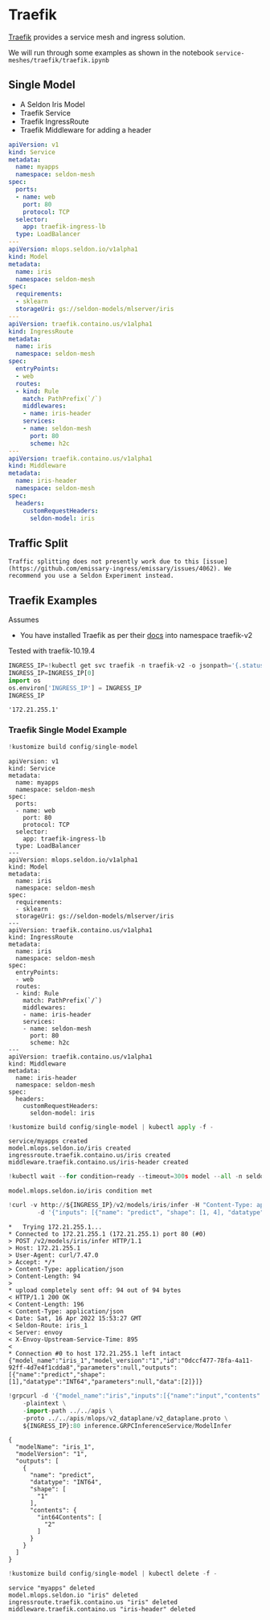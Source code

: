 # Traefik

[Traefik](https://doc.traefik.io/) provides a service mesh and ingress solution.

We will run through some examples as shown in the notebook `service-meshes/traefik/traefik.ipynb`

## Single Model

 * A Seldon Iris Model
 * Traefik Service
 * Traefik IngressRoute
 * Traefik Middleware for adding a header

```yaml
apiVersion: v1
kind: Service
metadata:
  name: myapps
  namespace: seldon-mesh
spec:
  ports:
  - name: web
    port: 80
    protocol: TCP
  selector:
    app: traefik-ingress-lb
  type: LoadBalancer
---
apiVersion: mlops.seldon.io/v1alpha1
kind: Model
metadata:
  name: iris
  namespace: seldon-mesh
spec:
  requirements:
  - sklearn
  storageUri: gs://seldon-models/mlserver/iris
---
apiVersion: traefik.containo.us/v1alpha1
kind: IngressRoute
metadata:
  name: iris
  namespace: seldon-mesh
spec:
  entryPoints:
  - web
  routes:
  - kind: Rule
    match: PathPrefix(`/`)
    middlewares:
    - name: iris-header
    services:
    - name: seldon-mesh
      port: 80
      scheme: h2c
---
apiVersion: traefik.containo.us/v1alpha1
kind: Middleware
metadata:
  name: iris-header
  namespace: seldon-mesh
spec:
  headers:
    customRequestHeaders:
      seldon-model: iris
```

## Traffic Split

```{warning}
Traffic splitting does not presently work due to this [issue](https://github.com/emissary-ingress/emissary/issues/4062). We recommend you use a Seldon Experiment instead.
```

## Traefik Examples

Assumes

 * You have installed Traefik as per their [docs](https://doc.traefik.io/traefik/getting-started/install-traefik/#use-the-helm-chart) into namespace traefik-v2
 
 Tested with traefik-10.19.4



```python
INGRESS_IP=!kubectl get svc traefik -n traefik-v2 -o jsonpath='{.status.loadBalancer.ingress[0].ip}'
INGRESS_IP=INGRESS_IP[0]
import os
os.environ['INGRESS_IP'] = INGRESS_IP
INGRESS_IP
```




    '172.21.255.1'



### Traefik Single Model Example


```python
!kustomize build config/single-model
```

    apiVersion: v1
    kind: Service
    metadata:
      name: myapps
      namespace: seldon-mesh
    spec:
      ports:
      - name: web
        port: 80
        protocol: TCP
      selector:
        app: traefik-ingress-lb
      type: LoadBalancer
    ---
    apiVersion: mlops.seldon.io/v1alpha1
    kind: Model
    metadata:
      name: iris
      namespace: seldon-mesh
    spec:
      requirements:
      - sklearn
      storageUri: gs://seldon-models/mlserver/iris
    ---
    apiVersion: traefik.containo.us/v1alpha1
    kind: IngressRoute
    metadata:
      name: iris
      namespace: seldon-mesh
    spec:
      entryPoints:
      - web
      routes:
      - kind: Rule
        match: PathPrefix(`/`)
        middlewares:
        - name: iris-header
        services:
        - name: seldon-mesh
          port: 80
          scheme: h2c
    ---
    apiVersion: traefik.containo.us/v1alpha1
    kind: Middleware
    metadata:
      name: iris-header
      namespace: seldon-mesh
    spec:
      headers:
        customRequestHeaders:
          seldon-model: iris



```python
!kustomize build config/single-model | kubectl apply -f -
```

    service/myapps created
    model.mlops.seldon.io/iris created
    ingressroute.traefik.containo.us/iris created
    middleware.traefik.containo.us/iris-header created



```python
!kubectl wait --for condition=ready --timeout=300s model --all -n seldon-mesh
```

    model.mlops.seldon.io/iris condition met



```python
!curl -v http://${INGRESS_IP}/v2/models/iris/infer -H "Content-Type: application/json" \
        -d '{"inputs": [{"name": "predict", "shape": [1, 4], "datatype": "FP32", "data": [[1, 2, 3, 4]]}]}'
```

    *   Trying 172.21.255.1...
    * Connected to 172.21.255.1 (172.21.255.1) port 80 (#0)
    > POST /v2/models/iris/infer HTTP/1.1
    > Host: 172.21.255.1
    > User-Agent: curl/7.47.0
    > Accept: */*
    > Content-Type: application/json
    > Content-Length: 94
    > 
    * upload completely sent off: 94 out of 94 bytes
    < HTTP/1.1 200 OK
    < Content-Length: 196
    < Content-Type: application/json
    < Date: Sat, 16 Apr 2022 15:53:27 GMT
    < Seldon-Route: iris_1
    < Server: envoy
    < X-Envoy-Upstream-Service-Time: 895
    < 
    * Connection #0 to host 172.21.255.1 left intact
    {"model_name":"iris_1","model_version":"1","id":"0dccf477-78fa-4a11-92ff-4d7e4f1cdda8","parameters":null,"outputs":[{"name":"predict","shape":[1],"datatype":"INT64","parameters":null,"data":[2]}]}


```python
!grpcurl -d '{"model_name":"iris","inputs":[{"name":"input","contents":{"fp32_contents":[1,2,3,4]},"datatype":"FP32","shape":[1,4]}]}' \
    -plaintext \
    -import-path ../../apis \
    -proto ../../apis/mlops/v2_dataplane/v2_dataplane.proto \
    ${INGRESS_IP}:80 inference.GRPCInferenceService/ModelInfer
```

    {
      "modelName": "iris_1",
      "modelVersion": "1",
      "outputs": [
        {
          "name": "predict",
          "datatype": "INT64",
          "shape": [
            "1"
          ],
          "contents": {
            "int64Contents": [
              "2"
            ]
          }
        }
      ]
    }



```python
!kustomize build config/single-model | kubectl delete -f -
```

    service "myapps" deleted
    model.mlops.seldon.io "iris" deleted
    ingressroute.traefik.containo.us "iris" deleted
    middleware.traefik.containo.us "iris-header" deleted



```python

```

